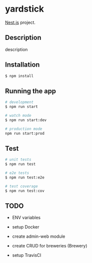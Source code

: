 # yardstick

[Nest.js](https://docs.nestjs.com/) project.

## Description

description

## Installation

```bash
$ npm install
```

## Running the app

```bash
# development
$ npm run start

# watch mode
$ npm run start:dev

# production mode
npm run start:prod
```

## Test

```bash
# unit tests
$ npm run test

# e2e tests
$ npm run test:e2e

# test coverage
$ npm run test:cov
```

## TODO

* ENV variables

* setup Docker

* create admin-web module

* create CRUD for breweries (Brewery)

* setup TravisCI
